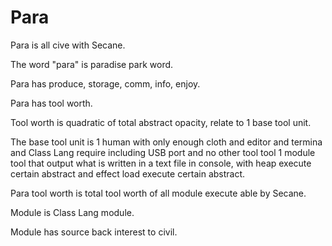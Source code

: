 # Para

Para is all cive with Secane.

The word "para" is paradise park word.

Para has produce, storage, comm, info, enjoy.

Para has tool worth.

Tool worth is quadratic of total abstract opacity,
relate to 1 base tool unit.

The base tool unit is
1 human with only enough cloth and editor and termina and Class Lang require
including USB port and no other tool tool 1 module tool
that output what is written in a text file in console, with heap
execute certain abstract and effect load execute certain abstract.

Para tool worth is total tool worth of all module execute able by Secane.

Module is Class Lang module.

Module has source back interest to civil.